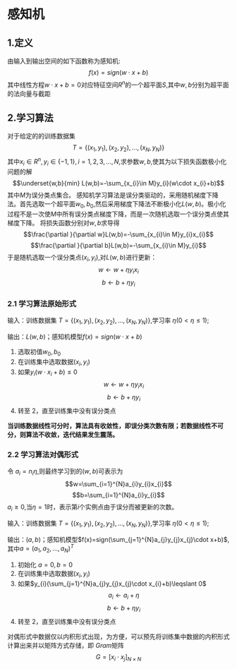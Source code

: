 # 感知机
## 1.定义
由输入到输出空间的如下函数称为感知机:
$$f(x)=sign(w\cdot x+b)$$
其中线性方程$w\cdot x+b=0$对应特征空间$R^n$的一个超平面$S$,其中$w,b$分别为超平面的法向量与截距
## 2.学习算法
对于给定的的训练数据集
$$T=\left \{ \left ( x_{1},y_{1} \right ),\left ( x_{2},y_{2} \right ),...,\left ( x_{N},y_{N} \right )  \right \}$$
其中$x_{i}\in R^n,y_{i}\in \left \{-1,1 \right \},i=1,2,3,...,N$,求参数$w,b$,使其为以下损失函数极小化问题的解
$$\underset{w,b}{min} L(w,b)=-\sum_{x_{i}\in M}y_{i}(w\cdot x_{i}+b)$$
其中$M$为误分类点集合。
感知机学习算法是误分类驱动的，采用随机梯度下降法。首先选取一个超平面$w_{0},b_{0}$,然后采用梯度下降法不断极小化$L(w,b)$。极小化过程不是一次使$M$中所有误分类点梯度下降，而是一次随机选取一个误分类点使其梯度下降。
将损失函数分别对$w,b$求导得
$$\frac{\partial }{\partial w}L(w,b)=-\sum_{x_{i}\in M}y_{i}x_{i}$$
$$\frac{\partial }{\partial b}L(w,b)=-\sum_{x_{i}\in M}y_{i}$$
于是随机选取一个误分类点$(x_{i},y_{i})$,对$L(w,b)$进行更新：
$$w\leftarrow w+\eta y_{i}x_{i}$$
$$b\leftarrow b+\eta y_{i}$$
### 2.1 学习算法原始形式
输入：训练数据集 $T=\left \{ \left ( x_{1},y_{1} \right ),\left ( x_{2},y_{2} \right ),...,\left ( x_{N},y_{N} \right )  \right \}$,学习率 $\eta(0< \eta \leqslant 1)$;

输出：$L(w,b)$；感知机模型$f(x)=sign(w\cdot x+b)$

1. 选取初值$w_{0},b_{0}$
2. 在训练集中选取数据$(x_{i},y_{i})$
3. 如果$y_{i}(w\cdot x_{i}+b)\leqslant 0$
   $$w\leftarrow w+\eta y_{i}x_{i}$$
    $$b\leftarrow b+\eta y_{i}$$
4. 转至 2，直至训练集中没有误分类点

**当训练数据线性可分时，算法具有收敛性，即误分类次数有限；若数据线性不可分，则算法不收敛，迭代结果发生震荡。**
### 2.2 学习算法对偶形式
令 $a_{i}=n_{i}\eta$,则最终学习到的$(w,b)$可表示为
$$w=\sum_{i=1}^{N}a_{i}y_{i}x_{i}$$
$$b=\sum_{i=1}^{N}a_{i}y_{i}$$
$a_{i}\geqslant 0$,当$\eta=1$时，表示第$i$个实例点由于误分而被更新的次数。

输入：训练数据集 $T=\left \{ \left ( x_{1},y_{1} \right ),\left ( x_{2},y_{2} \right ),...,\left ( x_{N},y_{N} \right )  \right \}$,学习率 $\eta(0< \eta \leqslant 1)$;

输出：$(a,b)$；感知机模型$f(x)=sign(\sum_{j=1}^{N}a_{j}y_{j}x_{j}\cdot x+b)$,其中$a=(a_{1},a_{2},...,a_{N})^T$

1. 初始化 $a=0,b=0$
2. 在训练集中选取数据$(x_{i},y_{i})$
3. 如果$y_{i}(\sum_{j=1}^{N}a_{j}y_{j}x_{j}\cdot x_{i}+b)\leqslant 0$
   $$a_{i}\leftarrow a_{i}+\eta$$
   $$b\leftarrow b+\eta y_{i}$$
4. 转至 2，直至训练集中没有误分类点

对偶形式中数据仅以内积形式出现，为方便，可以预先将训练集中数据的内积形式计算出来并以矩阵方式存储，即 $Gram$矩阵
$$G=[x_{i}\cdot x_{j}]_{N\times N}$$